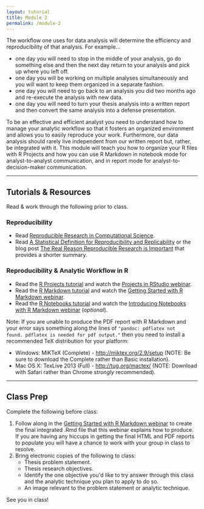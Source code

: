 ```yaml
---
layout: tutorial
title: Module 2
permalink: /module-2
---
```


The workflow one uses for data analysis will determine the efficiency and reproducibility of that analysis. For example...

- one day you will need to stop in the middle of your analysis, go do something else and then the next day return to your analysis and pick up where you left off. 
- one day you will be working on multiple analyses simultaneously and you will want to keep them organized in a separate fashion. 
- one day you will need to go back to an analysis you did two months ago and re-execute the analysis with new data.
- one day you will need to turn your thesis analysis into a written report and then convert the same analysis into a defense presentation.

To be an effective and efficient analyst you need to understand how to manage your analytic workflow so that it fosters an organized environment and allows you to easily reproduce your work.  Furthermore, our data analysis should rarely live independent from our written report but, rather, be integrated with it.  This module will teach you how to organize your R files with R Projects and how you can use R Markdown in notebook mode for analyst-to-analyst communication, and in report mode for analyst-to-decision-maker communication.

<hr>

## Tutorials & Resources

Read & work through the following prior to class. 


### Reproducibility

- Read [Reproducible Research in Computational Science](https://www.ncbi.nlm.nih.gov/pmc/articles/PMC3383002/?utm_content=buffer518fc&utm_medium=social&utm_source=twitter.com&utm_campaign=buffer).
- Read [A Statistical Definition for Reproducibility and Replicability](http://biorxiv.org/content/biorxiv/early/2016/07/29/066803.full.pdf) or the blog post [The Real Reason Reproducible Research is Important](https://simplystatistics.org/2014/06/06/the-real-reason-reproducible-research-is-important/) that provides a shorter summary.

### Reproducibility & Analytic Workflow in R

- Read the [R Projects tutorial](r_projects) and watch the [Projects in RStudio webinar](https://www.rstudio.com/resources/webinars/rstudio-essentials-webinar-series-managing-change-part-1/).
- Read the [R Markdown tutorial](r_markdown) and watch the [Getting Started with R Markdown webinar](https://www.rstudio.com/resources/webinars/getting-started-with-r-markdown/).
- Read the [R Notebooks tutorial](r_notebook) and watch the [Introducing Notebooks with R Markdown webinar](https://www.rstudio.com/resources/webinars/introducing-notebooks-with-r-markdown/) (*optional*).


Note: If you are unable to produce the PDF report with R Markdown and your error says something along the lines of <code>"pandoc: pdflatex not found. pdflatex is needed for pdf output."</code> then you need to install a recommended TeX distribution for your platform:

- Windows: MiKTeX (Complete) - http://miktex.org/2.9/setup (NOTE: Be sure to download the Complete rather than Basic installation).
- Mac OS X: TexLive 2013 (Full) - http://tug.org/mactex/ (NOTE: Download with Safari rather than Chrome _strongly_ recommended).


<hr>

## Class Prep

Complete the following before class:

1. Follow along in the [Getting Started with R Markdown webinar](https://www.rstudio.com/resources/webinars/getting-started-with-r-markdown/) to create the final integrated .Rmd file that this webinar explains how to produce. If you are having any hiccups in getting the final HTML and PDF reports to populate you will have a chance to work with your group in class to resolve.
2. Bring electronic copies of the following to class:
   - Thesis problem statement.
   - Thesis research objectives.
   - Identify the one objective you'd like to try answer through this class and the analytic technique you plan to apply to do so.
   - An image relevant to the problem statement or analytic technique.

See you in class!

